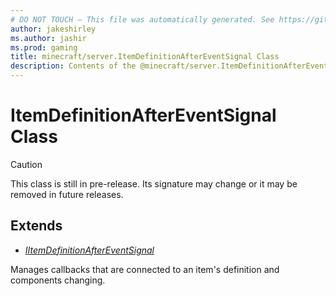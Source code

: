 ```yaml
---
# DO NOT TOUCH — This file was automatically generated. See https://github.com/mojang/minecraftapidocsgenerator to modify descriptions, examples, etc.
author: jakeshirley
ms.author: jashir
ms.prod: gaming
title: minecraft/server.ItemDefinitionAfterEventSignal Class
description: Contents of the @minecraft/server.ItemDefinitionAfterEventSignal class.
---
```

# ItemDefinitionAfterEventSignal Class

> [!CAUTION]
> This class is still in pre-release.  Its signature may change or it may be removed in future releases.

## Extends
- [*IItemDefinitionAfterEventSignal*](IItemDefinitionAfterEventSignal.md)

Manages callbacks that are connected to an item's definition and components changing.
